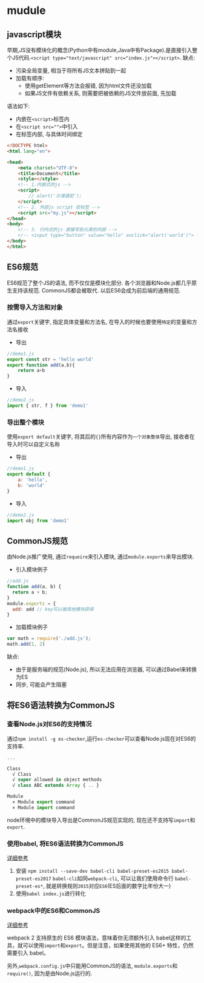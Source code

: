 # mudule

## javascript模块

早期,JS没有模块化的概念(Python中有module,Java中有Package).是直接引入整个JS代码.`<script type="text/javascript" src="index.js"></script>`. 缺点:

- 污染全局变量, 相当于将所有JS文本拼贴到一起
- 加载有顺序:
    - 使用getElement等方法会报错, 因为html文件还没加载
    - 如果JS文件有依赖关系, 则需要把被依赖的JS文件放前面, 先加载

语法如下:
- 内嵌在`<script>`标签内
- 在`<script src="">`中引入
- 在标签内部, 与具体时间绑定

```html
<!DOCTYPE html>
<html lang="en">

<head>
    <meta charset="UTF-8">
    <title>Document</title>
    <style></style>
    <!-- 1.内嵌式的js -->
    <script>
        // alert('沙漠骆驼');
    </script>
    <!-- 2. 外部js script 双标签 -->
    <script src="my.js"></script>
</head>
<body>
    <!-- 3. 行内式的js 直接写到元素的内部 -->
    <!-- <input type="button" value="hello" onclick="alert('world')"> -->
</body>
</html>
```



## ES6规范

ES6规范了整个JS的语法, 而不仅仅是模块化部分. 各个浏览器和Node.js都几乎原生支持该规范. CommonJS都会被取代. 以后ES6会成为前后端的通用规范.

### 按需导入方法和对象
通过`export`关键字, 指定具体变量和方法名, 在导入的时候也要使用`特定`的变量和方法名接收
- 导出
```js
//demo1.js
export const str = 'hello world'
export function add(a,b){
    return a+b
}
```

- 导入
```js
//demo2.js
import { str, f } from 'demo1'
```

### 导出整个模块
使用`export default`关键字, 将其后的`{}`所有内容作为`一个对象整体`导出, 接收者在导入时可以自定义名称
- 导出
```js
//demo1.js
export default {
    a: 'hello',
    b: 'world'      
}
```

- 导入
```js
//demo2.js
import obj from 'demo1'
```


## CommonJS规范

由Node.js推广使用, 通过`requeire`来引入模块, 通过`module.exports`来导出模块.

- 引入模块例子
```js
//add.js
function add(a, b) {
  return a + b;
}
module.exports = {
  add: add // key可以被其他模块获得
}
```

- 加载模块例子
```js
var math = require('./add.js');
math.add(1, 2)
```

缺点:
- 由于是服务端的规范(Node.js), 所以无法应用在浏览器, 可以通过Babel来转换为ES
- 同步, 可能会产生阻塞


## 将ES6语法转换为CommonJS

### 查看Node.js对ES6的支持情况
通过`npm install -g es-checker`,运行`es-checker`可以查看Node.js现在对ES6的支持率.
```js
...

Class
  √ Class
  √ super allowed in object methods
  √ class ABC extends Array { .. }

Module
  × Module export command
  × Module import command
```
node环境中的模块导入导出是CommonJS规范实现的, 现在还不支持写`import`和`export`.

### 使用babel, 将ES6语法转换为CommonJS
[详细参考](https://www.jb51.net/article/184136.htm)
1. 安装
`npm install --save-dev babel-cli babel-preset-es2015 babel-preset-es2017`
`babel-cli`如同`webpack-cli`, 可以让我们使用命令行
`babel-preset-es*`, 就是转换规则`2015`对应`ES6`(ES后面的数字比年份大一)
2. 使用`babel index.js`进行转化



### webpack中的ES6和CommonJS
[详细参考](https://webpack.docschina.org/api/module-methods/)

webpack 2 支持原生的 ES6 模块语法，意味着你无须额外引入 babel这样的工具，就可以使用`import`和`export`。但是注意，如果使用其他的 ES6+ 特性，仍然需要引入 babel。

另外,`webpack.config.js`中只能用CommonJS的语法, `module.exports`和`require()`, 因为是由Node.js运行的.
